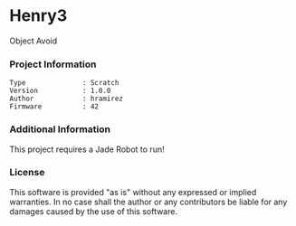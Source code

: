 Henry3
================

Object Avoid

### Project Information
```
Type              : Scratch
Version           : 1.0.0
Author            : hramirez
Firmware          : 42
```

### Additional Information
This project requires a Jade Robot to run!

### License
This software is provided "as is" without any expressed or implied warranties.  In no case shall the author or any contributors be liable for any damages caused by the use of this software.

